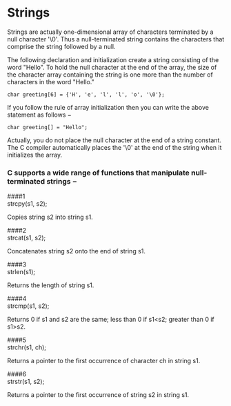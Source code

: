 # Strings

Strings are actually one-dimensional array of characters terminated by a null character '\0'. Thus a null-terminated string contains the characters that comprise the string followed by a null.

The following declaration and initialization create a string consisting of the word "Hello". To hold the null character at the end of the array, the size of the character array containing the string is one more than the number of characters in the word "Hello."

`char greeting[6] = {'H', 'e', 'l', 'l', 'o', '\0'};`

If you follow the rule of array initialization then you can write the above statement as follows −

`char greeting[] = "Hello";`

Actually, you do not place the null character at the end of a string constant. The C compiler automatically places the '\0' at the end of the string when it initializes the array. 

### C supports a wide range of functions that manipulate null-terminated strings −

####1	
strcpy(s1, s2);

Copies string s2 into string s1.

####2	
strcat(s1, s2);

Concatenates string s2 onto the end of string s1.

####3	
strlen(s1);

Returns the length of string s1.

####4	
strcmp(s1, s2);

Returns 0 if s1 and s2 are the same; less than 0 if s1<s2; greater than 0 if s1>s2.

####5	
strchr(s1, ch);

Returns a pointer to the first occurrence of character ch in string s1.

####6	
strstr(s1, s2);

Returns a pointer to the first occurrence of string s2 in string s1.